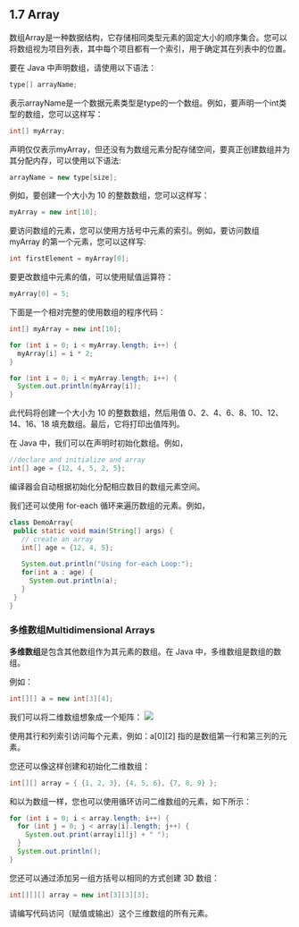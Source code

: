## 1.7 Array

数组Array是一种数据结构，它存储相同类型元素的固定大小的顺序集合。您可以将数组视为项目列表，其中每个项目都有一个索引，用于确定其在列表中的位置。

要在 Java 中声明数组，请使用以下语法：
```java
type[] arrayName;
```
表示arrayName是一个数据元素类型是type的一个数组。例如，要声明一个int类型的数组，您可以这样写：
```java
int[] myArray;
```
声明仅仅表示myArray，但还没有为数组元素分配存储空间，要真正创建数组并为其分配内存，可以使用以下语法:
```java
arrayName = new type[size];
```
例如，要创建一个大小为 10 的整数数组，您可以这样写：
```java
myArray = new int[10];
```
要访问数组的元素，您可以使用方括号中元素的索引。例如，要访问数组 myArray 的第一个元素，您可以这样写:
```java
int firstElement = myArray[0];
```
要更改数组中元素的值，可以使用赋值运算符：
```java
myArray[0] = 5;
```
下面是一个相对完整的使用数组的程序代码：
```java
int[] myArray = new int[10];

for (int i = 0; i < myArray.length; i++) {
  myArray[i] = i * 2;
}

for (int i = 0; i < myArray.length; i++) {
  System.out.println(myArray[i]);
}
```
此代码将创建一个大小为 10 的整数数组，然后用值 0、2、4、6、8、10、12、14、16、18 填充数组。最后，它将打印出值阵列。

在 Java 中，我们可以在声明时初始化数组。例如，
```java
//declare and initialize and array
int[] age = {12, 4, 5, 2, 5};
```
编译器会自动根据初始化分配相应数目的数组元素空间。

我们还可以使用 for-each 循环来遍历数组的元素。例如，
```java
class DemoArray{
 public static void main(String[] args) {  
   // create an array
   int[] age = {12, 4, 5};
   
   System.out.println("Using for-each Loop:");
   for(int a : age) {
     System.out.println(a);
   }
 }
}
```
### 多维数组Multidimensional Arrays
**多维数组**是包含其他数组作为其元素的数组。在 Java 中，多维数组是数组的数组。

例如：
```java
int[][] a = new int[3][4];
```
我们可以将二维数组想象成一个矩阵：
![](https://cdn.programiz.com/sites/tutorial2program/files/java-2d-array.jpg)

使用其行和列索引访问每个元素，例如：a[0][2] 指的是数组第一行和第三列的元素。

您还可以像这样创建和初始化二维数组：
```java
int[][] array = { {1, 2, 3}, {4, 5, 6}, {7, 8, 9} };
```

和以为数组一样，您也可以使用循环访问二维数组的元素，如下所示：
```java
for (int i = 0; i < array.length; i++) {
  for (int j = 0; j < array[i].length; j++) {
    System.out.print(array[i][j] + " ");
  }
  System.out.println();
}
```
您还可以通过添加另一组方括号以相同的方式创建 3D 数组：
```java
int[][][] array = new int[3][3][3];
```
请编写代码访问（赋值或输出）这个三维数组的所有元素。




